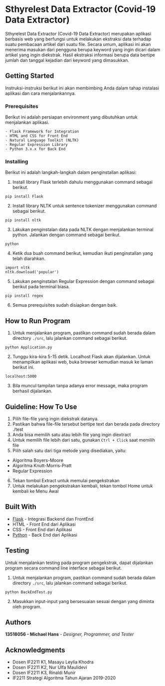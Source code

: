 # Sthyrelest Data Extractor (Covid-19 Data Extractor)

Sthyrelest Data Extractor (Covid-19 Data Extractor) merupakan aplikasi berbasis web yang berfungsi untuk melakukan ekstraksi data terhadap suatu pembacaan artikel dari suatu file. Secara umum, aplikasi ini akan menerima masukan dari pengguna berupa keyword yang ingin dicari dalam artikel yang ingin diekstrak. Hasil ekstraksi informasi berupa data bertipe jumlah dan tanggal kejadian dari keyword yang dimasukkan.

## Getting Started

Instruksi-instruksi berikut ini akan membimbing Anda dalam tahap instalasi aplikasi dan cara menjalankannya.

### Prerequisites

Berikut ini adalah persiapan environment yang dibutuhkan untuk menjalankan aplikasi.

```
- Flask Framework for Integration
- HTML and CSS for Front End
- Natural Language Toolkit (NLTK)
- Regular Expression Library
- Python 3.x.x for Back End
```

### Installing

Berikut ini adalah langkah-langkah dalam penginstallan aplikasi:
1. Install library Flask terlebih dahulu menggunakan command sebagai berikut.
```
pip install Flask
```
2. Install library NLTK untuk sentence tokenizer menggunakan command sebagai berikut.
```
pip install nltk
```
3. Lakukan penginstalan data pada NLTK dengan menjalankan terminal python. Jalankan dengan command sebagai berikut.
```
python
```
4. Ketik dua buah command berikut, kemudian ikuti penginstallan yang telah diarahkan.
```
import nltk
nltk.download('popular')
```
5. Lakukan penginstalan Regular Expression dengan command sebagai berikut pada terminal biasa.
```
pip install regex
```
6. Semua prerequisites sudah disiapkan dengan baik.

## How to Run Program
1. Untuk menjalankan program, pastikan command sudah berada dalam directory `./src`, lalu jalankan command sebagai berikut.
```
python Application.py
```
2. Tunggu kira-kira 5-15 detik. Localhost Flask akan dijalankan. Untuk menampilkan aplikasi web, buka browser kemudian masuk ke laman berikut ini.
```
localhost:5000
```
3. Bila muncul tampilan tanpa adanya error message, maka program berhasil dijalankan.

## Guideline: How To Use
1. Pilih file-file yang ingin diekstrak datanya.
2. Pastikan bahwa file-file tersebut bertipe text dan berada pada directory ./test
3. Anda bisa memilih satu atau lebih file yang ingin diextract
4. Untuk memilih file lebih dari satu, gunakan `Ctrl + Click` saat memilih file
5. Pilih salah satu dari tiga metode yang disediakan, yaitu:
- Algoritma Boyers-Moore
- Algoritma Knutt-Morris-Pratt
- Regular Expression
6. Tekan tombol Extract untuk memulai pengekstrakan
7. Untuk melakukan pengekstrakan kembali, tekan tombol Home untuk kembali ke Menu Awal

## Built With

* [Flask](https://flask.palletsprojects.com/en/1.1.x/) - Integrasi Backend dan FrontEnd
* HTML - Front End dari Aplikasi
* CSS - Front End dari Aplikasi
* [Python](https://www.python.org/) - Back End dari Aplikasi

## Testing

Untuk menjalankan testing pada program pengekstrak, dapat dijalankan program secara command line interface sebagai berikut.
1. Untuk menjalankan program, pastikan command sudah berada dalam directory `./src`, lalu jalankan command sebagai berikut.
```
python BackEndTest.py
```
2. Masukkan input-input yang bersesuaian sesuai dengan yang diminta oleh program.

## Authors

**13518056 - Michael Hans** - *Designer, Programmer, and Tester*

## Acknowledgments

* Dosen IF2211 K1, Masayu Leylia Khodra
* Dosen IF2211 K2, Nur Ulfa Maulidevi
* Dosen IF2211 K3, Rinaldi Munir
* IF2211 Strategi Algoritma Tahun Ajaran 2019-2020